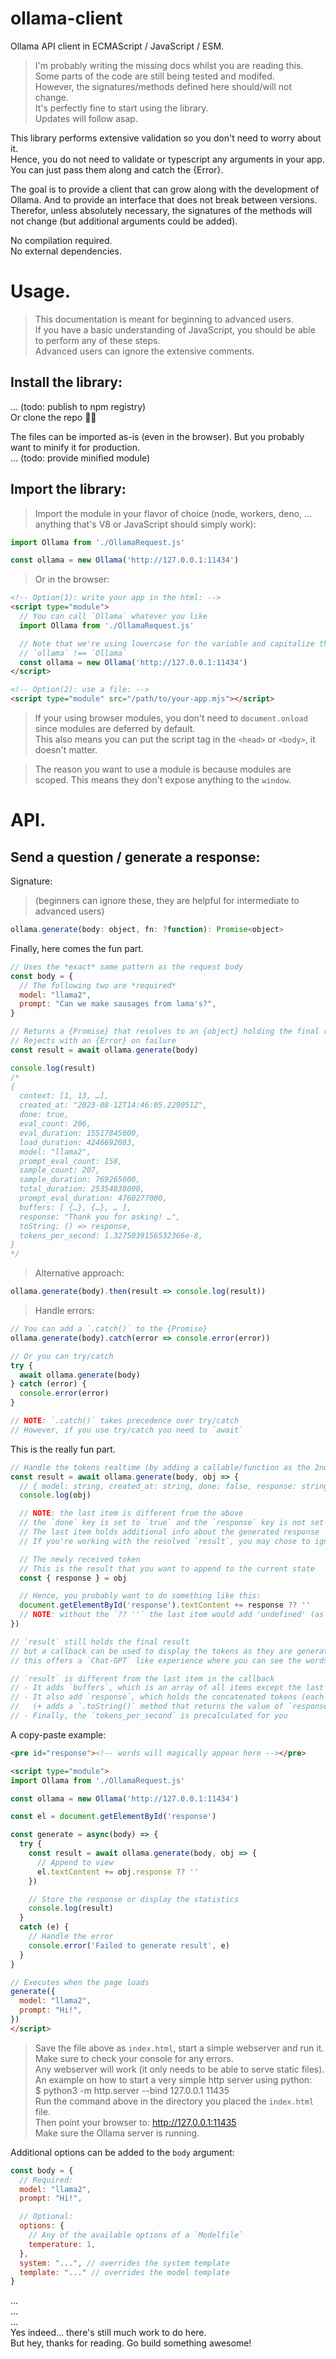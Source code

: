 # ollama-client
Ollama API client in ECMAScript / JavaScript / ESM.

> I'm probably writing the missing docs whilst you are reading this. \
> Some parts of the code are still being tested and modifed. \
> However, the signatures/methods defined here should/will not change. \
> It's perfectly fine to start using the library. \
> Updates will follow asap.

This library performs extensive validation so you don't need to worry about it. \
Hence, you do not need to validate or typescript any arguments in your app. You can just pass them along and catch the {Error}.

The goal is to provide a client that can grow along with the development of Ollama. And to provide an interface that does not break between versions.
Therefor, unless absolutely necessary, the signatures of the methods will not change (but additional arguments could be added).

No compilation required. \
No external dependencies.

# Usage.

> This documentation is meant for beginning to advanced users. \
> If you have a basic understanding of JavaScript, you should be able to perform any of these steps. \
> Advanced users can ignore the extensive comments.

## Install the library:

... (todo: publish to npm registry) \
Or clone the repo 🤷‍♂️

The files can be imported as-is (even in the browser). But you probably want to minify it for production. \
... (todo: provide minified module)

## Import the library:

> Import the module in your flavor of choice (node, workers, deno, ... anything that's V8 or JavaScript should simply work):
```js
import Ollama from './OllamaRequest.js'

const ollama = new Ollama('http://127.0.0.1:11434')
```
> Or in the browser:
```html
<!-- Option(1): write your app in the html: -->
<script type="module">
  // You can call `Ollama` whatever you like
  import Ollama from './OllamaRequest.js'

  // Note that we're using lowercase for the variable and capitalize the class name
  // `ollama` !== `Ollama`
  const ollama = new Ollama('http://127.0.0.1:11434')
</script>

<!-- Option(2): use a file: -->
<script type="module" src="/path/to/your-app.mjs"></script>
```
> If your using browser modules, you don't need to `document.onload` since modules are deferred by default. \
> This also means you can put the script tag in the `<head>` or `<body>`, it doesn't matter.

> The reason you want to use a module is because modules are scoped. This means they don't expose anything to the `window`.

# API.

## Send a question / generate a response:
Signature:
> (beginners can ignore these, they are helpful for intermediate to advanced users)
```js
ollama.generate(body: object, fn: ?function): Promise<object>
```
Finally, here comes the fun part.
```js
// Uses the *exact* same pattern as the request body
const body = {
  // The following two are *required*
  model: "llama2",
  prompt: "Can we make sausages from lama's?",
}

// Returns a {Promise} that resolves to an {object} holding the final result
// Rejects with an {Error} on failure
const result = await ollama.generate(body)

console.log(result)
/*
{
  context: [1, 13, …],
  created_at: "2023-08-12T14:46:05.229051Z",
  done: true,
  eval_count: 206,
  eval_duration: 15517845000,
  load_duration: 4246692083,
  model: "llama2",
  prompt_eval_count: 158,
  sample_count: 207,
  sample_duration: 769265000,
  total_duration: 25354838000,
  prompt_eval_duration: 4760277000,
  buffers: [ {…}, {…}, … ],
  response: "Thank you for asking! …",
  toString: () => response,
  tokens_per_second: 1.3275039156532366e-8,
}
*/
```
> Alternative approach:
```js
ollama.generate(body).then(result => console.log(result))
```
> Handle errors:
```js
// You can add a `.catch()` to the {Promise}
ollama.generate(body).catch(error => console.error(error))

// Or you can try/catch
try {
  await ollama.generate(body)
} catch (error) {
  console.error(error)
}

// NOTE: `.catch()` takes precedence over try/catch
// However, if you use try/catch you need to `await`
```
This is the really fun part.
```js
// Handle the tokens realtime (by adding a callable/function as the 2nd argument):
const result = await ollama.generate(body, obj => {
  // { model: string, created_at: string, done: false, response: string }
  console.log(obj)

  // NOTE: the last item is different from the above
  // the `done` key is set to `true` and the `response` key is not set
  // The last item holds additional info about the generated response
  // If you're working with the resolved `result`, you may chose to ignore this last item

  // The newly received token
  // This is the result that you want to append to the current state
  const { response } = obj

  // Hence, you probably want to do something like this:
  document.getElementById('response').textContent += response ?? ''
  // NOTE: without the `?? ''` the last item would add 'undefined' (as a literal string) to the result
})

// `result` still holds the final result
// but a callback can be used to display the tokens as they are generated (shown above)
// this offers a `Chat-GPT` like experience where you can see the words appear

// `result` is different from the last item in the callback
// - It adds `buffers`, which is an array of all items except the last one (each of the `obj` above)
// - It also add `response`, which holds the concatenated tokens (each of `obj.response` above)
//   (+ adds a `.toString()` method that returns the value of `response`)
// - Finally, the `tokens_per_second` is precalculated for you 
```
A copy-paste example:
```html
<pre id="response"><!-- words will magically appear here --></pre>

<script type="module">
import Ollama from './OllamaRequest.js'

const ollama = new Ollama('http://127.0.0.1:11434')

const el = document.getElementById('response')

const generate = async(body) => {
  try {
    const result = await ollama.generate(body, obj => {
      // Append to view
      el.textContent += obj.response ?? ''
    })

    // Store the response or display the statistics  
    console.log(result)
  }
  catch (e) {
    // Handle the error
    console.error('Failed to generate result', e)
  }
}

// Executes when the page loads
generate({
  model: "llama2",
  prompt: "Hi!",
})
</script>
```
> Save the file above as `index.html`, start a simple webserver and run it. \
> Make sure to check your console for any errors. \
> Any webserver will work (it only needs to be able to serve static files). \
> An example on how to start a very simple http server using python: \
> $ python3 -m http.server --bind 127.0.0.1 11435 \
> Run the command above in the directory you placed the `index.html` file. \
> Then point your browser to: http://127.0.0.1:11435 \
> Make sure the Ollama server is running.

Additional options can be added to the `body` argument:
```js
const body = {
  // Required:
  model: "llama2",
  prompt: "Hi!",

  // Optional:
  options: {
    // Any of the available options of a `Modelfile`
    temperature: 1,
  },
  system: "...", // overrides the system template
  template: "..." // overrides the model template
}
```

... \
... \
... \
Yes indeed... there's still much work to do here. \
But hey, thanks for reading. Go build something awesome!
